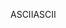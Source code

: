 <span data-ttu-id="56edc-101">ASCII</span><span class="sxs-lookup"><span data-stu-id="56edc-101">ASCII</span></span>